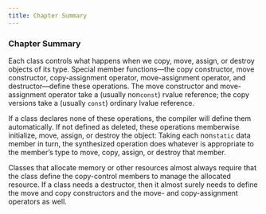 ```yaml
---
title: Chapter Summary
---
```


<h3 id="filepos3533220"><a id="filepos3533253"></a>Chapter Summary</h3>
<p>Each class controls what happens when we copy, move, assign, or destroy objects of its type. Special member functions—the copy constructor, move constructor, copy-assignment operator, move-assignment operator, and destructor—define these operations. The move constructor and move-assignment operator take a (usually non<code>const</code>) rvalue reference; the copy versions take a (usually <code>const</code>) ordinary lvalue reference.</p>
<p>If a class declares none of these operations, the compiler will define them automatically. If not defined as deleted, these operations memberwise initialize, move, assign, or destroy the object: Taking each non<code>static</code> data member in turn, the synthesized operation does whatever is appropriate to the member’s type to move, copy, assign, or destroy that member.</p>
<p>Classes that allocate memory or other resources almost always require that the class define the copy-control members to manage the allocated resource. If a class needs a destructor, then it almost surely needs to define the move and copy constructors and the move- and copy-assignment operators as well.</p>
